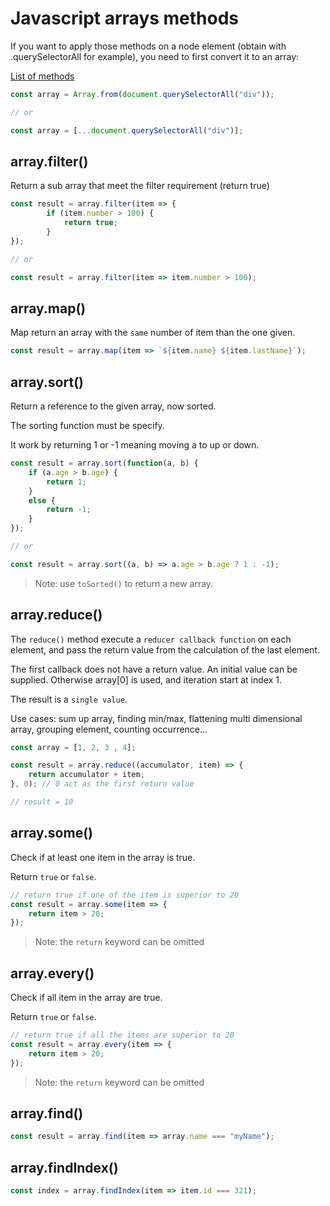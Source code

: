 # Javascript arrays methods

If you want to apply those methods on a node element (obtain with .querySelectorAll for example),
you need to first convert it to an array:

[List of methods](https://javascript.info/array-methods)

```javascript
const array = Array.from(document.querySelectorAll("div"));

// or 

const array = [...document.querySelectorAll("div")];
```

## array.filter()

Return a sub array that meet the filter requirement (return true)

```javascript
const result = array.filter(item => {
        if (item.number > 100) {
            return true;
        }
});

// or 

const result = array.filter(item => item.number > 100); 
```

## array.map()

Map return an array with the `same` number of item than the one given.

```javascript
const result = array.map(item => `${item.name} ${item.lastName}`);
```

## array.sort()

Return a reference to the given array, now sorted.

The sorting function must be specify. 

It work by returning 1 or -1 meaning moving a to up or down.

```javascript
const result = array.sort(function(a, b) {
    if (a.age > b.age) {
        return 1;
    }
    else {
        return -1;
    }
});

// or

const result = array.sort((a, b) => a.age > b.age ? 1 : -1);
```
>Note: use `toSorted()` to return a new array.

## array.reduce()

The `reduce()` method execute a `reducer callback function` on each
element, and pass the return value from the calculation of
the last element.

The first callback does not have a return value. An initial
value can be supplied. Otherwise array[0] is used, and iteration start
at index 1.

The result is a `single value`.

Use cases: sum up array, finding min/max, flattening multi dimensional array,
grouping element, counting occurrence...


```javascript
const array = [1, 2, 3 , 4];

const result = array.reduce((accumulator, item) => {
    return accumulator + item;
}, 0); // 0 act as the first return value

// result = 10
```

## array.some()

Check if at least one item in the array is true. 

Return `true` or `false`.

```javascript
// return true if one of the item is superior to 20
const result = array.some(item => {
    return item > 20;
});
```
>Note: the `return` keyword can be omitted

## array.every()

Check if all item in the array are true. 

Return `true` or `false`.

```javascript
// return true if all the items are superior to 20
const result = array.every(item => {
    return item > 20;
});
```
>Note: the `return` keyword can be omitted

## array.find()

```javascript
const result = array.find(item => array.name === "myName");
```

## array.findIndex()

```javascript
const index = array.findIndex(item => item.id === 321);
```
